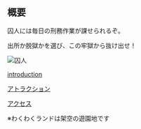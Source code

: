 ## 概要
  囚人には毎日の刑務作業が課せられるぞ。
  
  出所か脱獄かを選び、この牢獄から抜け出せ！
  
  ![囚人](http://3.bp.blogspot.com/-owynIKslu78/VixBPxPNAtI/AAAAAAAAz_o/jVqeKsO6AQI/s180-c/hanzai_datsugoku.png)
  
[introduction](https://takajo-soft02.github.io/wakuwakuland/)

[アトラクション](https://takajo-soft05.github.io/wakuwakuland/)

[アクセス](https://takajo-soft34.github.io/wakuwakuLand/access)




※わくわくランドは架空の遊園地です
